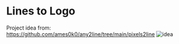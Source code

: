 # Lines to Logo
Project idea from: https://github.com/ames0k0/any2line/tree/main/pixels2line
![idea](static/idea)

